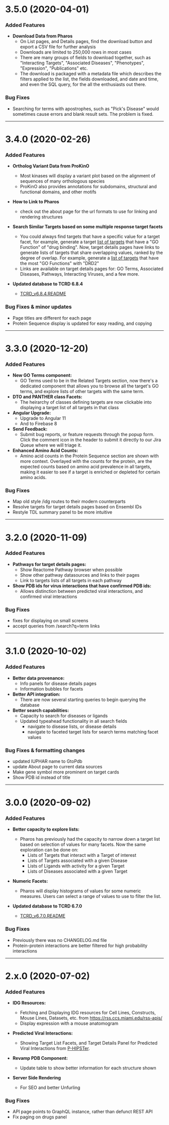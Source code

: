 # 3.5.0 (2020-04-01)
### Added Features
* **Download Data from Pharos**
    * On List pages, and Details pages, find the download button and export a CSV file for further analysis
    * Downloads are limited to 250,000 rows in most cases
    * There are many groups of fields to download together, such as "Interacting Targets", "Associated Diseases", "Phenotypes", "Expression", "Publications" etc.
    * The download is packaged with a metadata file which describes the filters applied to the list, the fields downloaded, and date and time, and even the SQL query, for the all the enthusiasts out there.

### Bug Fixes
* Searching for terms with apostrophes, such as "Pick's Disease" would sometimes cause errors and blank result sets. The problem is fixed.

_______________
# 3.4.0 (2020-02-26)
### Added Features
* **Ortholog Variant Data from ProKinO**
    * Most kinases will display a variant plot based on the alignment of sequences of many orthologous species
    * ProKinO also provides annotations for subdomains, structural and functional domains, and other motifs

* **How to Link to Pharos**
    * check out the about page for the url formats to use for linking and rendering structures
    
* **Search Similar Targets based on some multiple response target facets**
    * You could always find targets that have a specific value for a target facet, for example, generate a target <a href="/targets?facet=GO%20Function!drug%20binding" target="_blank">list of targets</a> that have a "GO Function" of "drug binding". Now, target details pages have links to generate lists of targets that share overlapping values, ranked by the degree of overlap. For example, generate a <a href="/targets?similarity=(P14416,%20GO%20Function)" target="_blank">list of targets</a> that have the most "GO Functions" with "DRD2" 
    * Links are available on target details pages for: GO Terms, Associated Diseases, Pathways, Interacting Viruses, and a few more.

* **Updated database to TCRD 6.8.4**
    * <a href="http://juniper.health.unm.edu/tcrd/download/old_versions/TCRD_v6.8.4.README" target="_blank">TCRD_v6.8.4.README</a>

### Bug Fixes & minor updates
* Page titles are different for each page
* Protein Sequence display is updated for easy reading, and copying

_______________
# 3.3.0 (2020-12-20)
### Added Features
* **New GO Terms component:**
    * GO Terms used to be in the Related Targets section, now there's a dedicated component that allows you to browse all the target's GO terms, and explore lists of other targets with the same term.
* **DTO and PANTHER class Facets:**
    * The heirarchy of classes defining targets are now clickable into displaying a target list of all targets in that class
* **Angular Upgrade:**
    * Upgrade to Angular 11
    * And to Firebase 8
* **Send Feedback:**
    * Submit bug reports, or feature requests through the popup form. Click the comment icon in the header to submit it directly to our Jira Queue where we will triage it.
* **Enhanced Amino Acid Counts:**
    * Amino acid counts in the Protein Sequence section are shown with more context. Overlayed with the counts for the protein, are the expected counts based on amino acid prevalence in all targets, making it easier to see if a target is enriched or depleted for certain amino acids.
    
### Bug Fixes
* Map old style /idg routes to their modern counterparts
* Resolve targets for target details pages based on Ensembl IDs
* Restyle TDL summary panel to be more intuitive

_______________
# 3.2.0 (2020-11-09)
### Added Features
* **Pathways for target details pages:**
    * Show Reactome Pathway browser when possible
    * Show other pathway datasources and links to their pages
    * Link to targets lists of all targets in each pathway
* **Show PDB ids for virus interactions that have confirmed PDB ids:**
    * Allows distinction between predicted viral interactions, and confirmed viral interactions
    
### Bug Fixes
* fixes for displaying on small screens
* accept queries from /search?q=term links

_______________
# 3.1.0 (2020-10-02)
### Added Features
* **Better data provenance:**
    * Info panels for disease details pages
    * Information bubbles for facets
* **Better API integration:**
    * There are now several starting queries to begin querying the database
* **Better search capabilities:**
    * Capacity to search for diseases or ligands
    * Updated typeahead functionality in all search fields
        * navigate to disease lists, or disease details
        * navigate to faceted target lists for search terms matching facet values

### Bug Fixes & formatting changes
* updated IUPHAR name to GtoPdb
* update About page to current data sources
* Make gene symbol more prominent on target cards
* Show PDB id instead of title
    
_______________
# 3.0.0 (2020-09-02)

### Added Features
* **Better capacity to explore lists:**
    * Pharos has previously had the capacity to narrow down a target list based on selection of values for many facets. Now the same exploration can be done on:
        * Lists of Targets that interact with a Target of interest
        * Lists of Targets associated with a given Disease
        * Lists of Ligands with activity for a given Target
        * Lists of Diseases associated with a given Target

* **Numeric Facets:** 
    * Pharos will display histograms of values for some numeric measures. Users can select a range of values to use to filter the list. 
    
* **Updated database to TCRD 6.7.0**
    * <a href="http://juniper.health.unm.edu/tcrd/download/old_versions/TCRD_v6.7.0.README" target="_blank">TCRD_v6.7.0.README</a>
    

### Bug Fixes
* Previously there was no CHANGELOG.md file
* Protein-protein interactions are better filtered for high probability interactions

_______________
# 2.x.0 (2020-07-02)

### Added Features
* **IDG Resources:**
    * Fetching and Displaying IDG resources for Cell Lines, Constructs, Mouse Lines, Datasets, etc. from <a href="https://rss.ccs.miami.edu/rss-apis/" target="_blank">https://rss.ccs.miami.edu/rss-apis/</a>
    * Display expression with a mouse anatomogram

* **Predicted Viral Interactions:**
    * Showing Target List Facets, and Target Details Panel for Predicted Viral Interactions from <a href="http://phipster.org/" target="_blank">P-HIPSTer</a>.
      
* **Revamp PDB Component:**
    * Update table to show better information for each structure shown
    
* **Server Side Rendering**
    * For SEO and better Unfurling

### Bug Fixes

* API page points to GraphQL instance, rather than defunct REST API
* Fix paging on drugs panel

